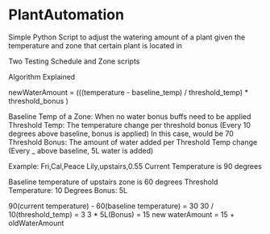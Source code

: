 # PlantAutomation
Simple Python Script to adjust the watering amount of a plant given the temperature and zone that certain plant is located in

Two Testing Schedule and Zone scripts


Algorithm Explained

newWaterAmount = (((temperature - baseline_temp) / threshold_temp) * threshold_bonus )

Baseline Temp of a Zone: When no water bonus buffs need to be applied
Threshold Temp: The temperature change per threshold bonus (Every 10 degrees above baseline, bonus is applied) In this case, would be 70
Threshold Bonus: The amount of water added per Threshold Temp change (Every _ above baseline, 5L water is added)


Example: Fri,Cal,Peace Lily,upstairs,0.55
Current Temperature is 90 degrees

Baseline temperature of upstairs zone is 60 degrees
Threshold Temperature: 10 Degrees
Bonus: 5L 

90(current temperature) - 60(baseline temperature) = 30
30 / 10(threshold_temp) = 3
3 * 5L(Bonus) = 15
new waterAmount = 15 + oldWaterAmount
